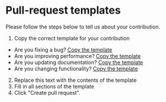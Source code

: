 # Pull-request templates

Please follow the steps below to tell us about your contribution.

1. Copy the correct template for your contribution
  - Are you fixing a bug? [Copy the template](https://github.com/whatterz/atom-language-nunjucks/tree/master/.github/PULL_REQUEST_TEMPLATE/BUG_FIX.md)
  - Are you improving performance? [Copy the template](https://github.com/whatterz/atom-language-nunjucks/tree/master/.github/PULL_REQUEST_TEMPLATE/PERFORMANCE_IMPROVEMENT.md)
  - Are you updating documentation? [Copy the template](https://github.com/whatterz/atom-language-nunjucks/tree/master/.github/PULL_REQUEST_TEMPLATE/DOCUMENTATION.md)
  - Are you changing functionality? [Copy the template](https://github.com/whatterz/atom-language-nunjucks/tree/master/.github/PULL_REQUEST_TEMPLATE/FEATURE_CHANGE.md)
2. Replace this text with the contents of the template
3. Fill in all sections of the template
4. Click "Create pull request".